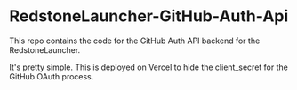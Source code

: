 # RedstoneLauncher-GitHub-Auth-Api
This repo contains the code for the GitHub Auth API backend for the RedstoneLauncher.

It's pretty simple.
This is deployed on Vercel to hide the client_secret for the GitHub OAuth process.
